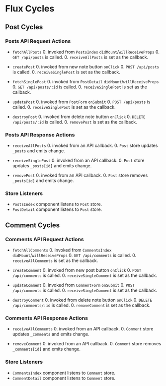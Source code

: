 # Flux Cycles

## Post Cycles

### Posts API Request Actions

* `fetchAllPosts`
  0. invoked from `PostsIndex` `didMount`/`willReceiveProps`
  0. `GET /api/posts` is called.
  0. `receiveAllPosts` is set as the callback.

* `createPost`
  0. invoked from new note button `onClick`
  0. `POST /api/posts` is called.
  0. `receiveSinglePost` is set as the callback.

* `fetchSinglePost`
  0. invoked from `PostDetail` `didMount`/`willReceiveProps`
  0. `GET /api/posts/:id` is called.
  0. `receiveSinglePost` is set as the callback.

* `updatePost`
  0. invoked from `PostForm` `onSubmit`
  0. `POST /api/posts` is called.
  0. `receiveSinglePost` is set as the callback.

* `destroyPost`
  0. invoked from delete note button `onClick`
  0. `DELETE /api/posts/:id` is called.
  0. `removePost` is set as the callback.

### Posts API Response Actions

* `receiveAllPosts`
  0. invoked from an API callback.
  0. `Post` store updates `_posts` and emits change.

* `receiveSinglePost`
  0. invoked from an API callback.
  0. `Post` store updates `_posts[id]` and emits change.

* `removePost`
  0. invoked from an API callback.
  0. `Post` store removes `_posts[id]` and emits change.

### Store Listeners

* `PostsIndex` component listens to `Post` store.
* `PostDetail` component listens to `Post` store.

## Comment Cycles

### Comments API Request Actions

* `fetchAllComments`
  0. invoked from `CommentsIndex` `didMount`/`willReceiveProps`
  0. `GET /api/comments` is called.
  0. `receiveAllComments` is set as the callback.

* `createComment`
  0. invoked from new post button `onClick`
  0. `POST /api/comments` is called.
  0. `receiveSingleComment` is set as the callback.

* `updateComment`
  0. invoked from `CommentForm` `onSubmit`
  0. `POST /api/comments` is called.
  0. `receiveSingleComment` is set as the callback.

* `destroyComment`
  0. invoked from delete note button `onClick`
  0. `DELETE /api/comments/:id` is called.
  0. `removeComment` is set as the callback.

### Comments API Response Actions

* `receiveAllComments`
  0. invoked from an API callback.
  0. `Comment` store updates `_comments` and emits change.

* `removeComment`
  0. invoked from an API callback.
  0. `Comment` store removes `_comments[id]` and emits change.

### Store Listeners

* `CommentsIndex` component listens to `Comment` store.
* `CommentDetail` component listens to `Comment` store.
